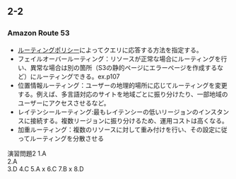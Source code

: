 ## 2-2  
### Amazon Route 53 　
- [ルーティングポリシー](https://docs.aws.amazon.com/ja_jp/Route53/latest/DeveloperGuide/routing-policy.html)によってクエリに応答する方法を指定する。  
- フェイルオーバールーティング：リソースが正常な場合にルーティングを行い、異常な場合は別の箇所（S3の静的ページにエラーページを作成するなど）にルーティングできる。ex.p107  
- 位置情報ルーティング：ユーザーの地理的場所に応じてルーティングを変更する。例えば、多言語対応のサイトを地域ごとに振り分けたり、一部地域のユーザーにアクセスさせるなど。  
- レイテンシールーティング:最もレイテンシーの低いリージョンのインスタンスに接続する。複数リージョンに振り分けるため、運用コストは高くなる。  
- 加重ルーティング：複数のリソースに対して重み付けを行い、その設定に従ってルーティングを分散させる

演習問題2
1.A  
2.A  
3.D
4.C
5.A x
6.C
7.B x
8.D
